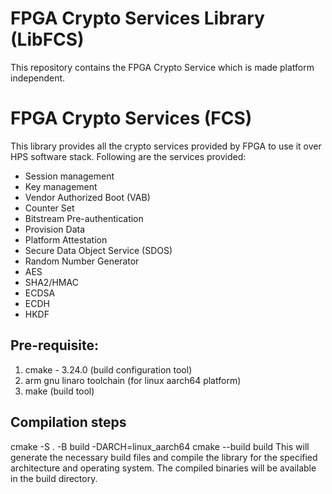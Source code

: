 # FPGA Crypto Services Library (LibFCS)

This repository contains the FPGA Crypto Service which is made platform independent.

# FPGA Crypto Services (FCS)
This library provides all the crypto services provided by FPGA to use it over HPS software stack.
Following are the services provided:
- Session management
- Key management
- Vendor Authorized Boot (VAB)
- Counter Set
- Bitstream Pre-authentication
- Provision Data
- Platform Attestation
- Secure Data Object Service (SDOS)
- Random Number Generator
- AES
- SHA2/HMAC
- ECDSA
- ECDH
- HKDF

## Pre-requisite:
1. cmake - 3.24.0 (build configuration tool)
2. arm gnu linaro toolchain (for linux aarch64 platform)
3. make (build tool)

## Compilation steps
cmake -S . -B build -DARCH=linux_aarch64
cmake --build build
This will generate the necessary build files and compile the library for the specified architecture and operating system. The compiled binaries will be available in the build directory.